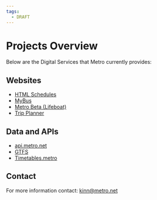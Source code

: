 ```yaml
---
tags:
  - DRAFT
---
```


# Projects Overview
Below are the Digital Services that Metro currently provides:

## Websites

- [HTML Schedules](htmlschedules.md)
- [MyBus](mybus/mybus.md)
- [Metro Beta (Lifeboat)](metrobeta.md)
- [Trip Planner](tripplanner.md)

## Data and APIs

- [api.metro.net](apimetro.md)
- [GTFS](gtfs.md)
- [Timetables.metro](timetables.md)

## Contact

For more information contact: [kinn@metro.net](mailto:kinn@metro.net)